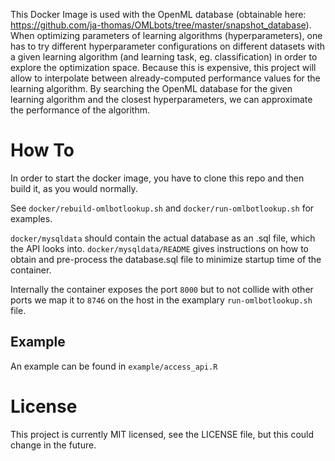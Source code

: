 This Docker Image is used with the OpenML database (obtainable here: https://github.com/ja-thomas/OMLbots/tree/master/snapshot_database).
When optimizing parameters of learning algorithms (hyperparameters), one has to try different hyperparameter configurations on different datasets with a given learning algorithm (and learning task, eg. classification) in order to explore the optimization space. 
Because this is expensive, this project will allow to interpolate between already-computed performance values for the learning algorithm. 
By searching the OpenML database for the given learning algorithm and the closest hyperparameters, we can approximate the performance of the algorithm.

# How To

In order to start the docker image, you have to clone this repo and then build it, as you would normally.

See `docker/rebuild-omlbotlookup.sh` and `docker/run-omlbotlookup.sh` for examples.

`docker/mysqldata` should contain the actual database as an .sql file, which the API looks into. `docker/mysqldata/README` gives instructions on how to obtain and pre-process the database.sql file to minimize startup time of the container.

Internally the container exposes the port `8000` but to not collide with other ports we map it to `8746` on the host in the examplary `run-omlbotlookup.sh` file.

## Example

An example can be found in `example/access_api.R`

# License

This project is currently MIT licensed, see the LICENSE file, but this could change in the future.
